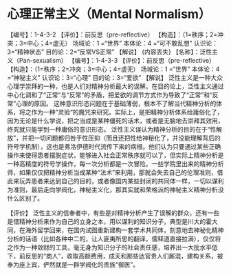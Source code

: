 # 心理正常主义（Mental Normalism）
【编号】：1-4-3-2
【评价】：前反思（pre-reflective）
【构造】：（1=秩序；2=冲突；3=中心；4=虚无）
场域论：1 =“世界”
本体论：4 =“可不敢乱想”
认识论：3=“精神状态”
目的论：2=“反常VS正常”
【解说】
{内容丢失}
【名称】：泛性主义（Pan-sexualism）
【编号】：1-4-3-3
【评价】：前反思（pre-reflective）
【构造】：（1=秩序；2=冲突；3=中心；4=虚无）
场域论：1 =“世界”
本体论：4 =“神秘主义”
认识论：3=“心理”
目的论：3=“爱欲”
【解说】
泛性主义是一种大众心理学崇拜的一种，也是人们对精神分析最大的误解。在目的论上，泛性主义通过中心化调和了“正常”与“反常”的矛盾，把爱欲的调节方式作为导致了“正常”和“反常”心理的原因。
这种意识形态问题在于基础薄弱，根本不了解当代精神分析的体系，将之作为一种”灵验“的魔咒来研究。实际上，是把精神分析体系给庸俗化了，因为无论是什么学说，把之当成是某种僵死的话术，或者是无脑地去崇拜其效用，终究就只能学到一种庸俗的意识形态。
泛性主义误认为精神分析的目的在于“性解放”，并把一切问题都归咎于性压抑（而且还把性给神秘化了，并没能理解背后的符号学机制），这也是弗洛伊德时代流传下来的病根。他们认为只要通过某些正确操作来使得患者摆脱症状，能够进入社会正常秩序就可以了，但实际上精神分析是一种高精度的符号学操作，每一次分析都是一次冒险。一些学院里出来的精神分析师，如果仅仅把精神分析当成某种“法术”来利用，那就会失去自己的伦理准则，借此来玩弄患者来达到自己的目的，或者像国内某些封闭的共同体一样，一切以谋利为准则，最后走向学阀化，神秘主义化，那其实就和荣格派的神秘主义精神分析没什么区别了。

【评价】
泛性主义的信奉者中，有些是对精神分析产生了误解的群众，还有一些是借精神分析来作为自己的立身之本，用以谋利的知识分子，典型是川大的霍大同，在海外留学回来，在国内试图重新建构一套学术共同体，刻意地去神秘化精神分析的话语（比如各种中二的，让人匪夷所思的翻译，儒释道直接拉满），仅仅将之作为一种敛财的工具，毫无身为知识分子的社会责任感，培养出一大批水平低下，前反思的“商人”，收取高额费用，成天和那些达官贵人们厮混，建构关系，被奉为座上宾，俨然就是一群学阀化的贵族“御医”。
